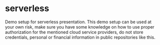 # serverless
Demo setup for serverless presentation. This demo setup can be used at your own risk, make sure you have some knowledge on how to use proper authorization for the mentioned cloud service providers, do not store credentials, personal or financial information in public repositories like this.
